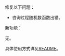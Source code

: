 修复以下问题：

- 咨询过程随机数函数出错。

新功能：

无。

具体使用方式详见[README](https://github.com/Zebartin/autoxjs-scripts/blob/master/NIKKE/README.md)。
